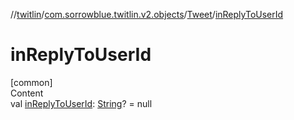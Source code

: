 //[twitlin](../../index.md)/[com.sorrowblue.twitlin.v2.objects](../index.md)/[Tweet](index.md)/[inReplyToUserId](in-reply-to-user-id.md)



# inReplyToUserId  
[common]  
Content  
val [inReplyToUserId](in-reply-to-user-id.md): [String](https://kotlinlang.org/api/latest/jvm/stdlib/kotlin/-string/index.html)? = null  



